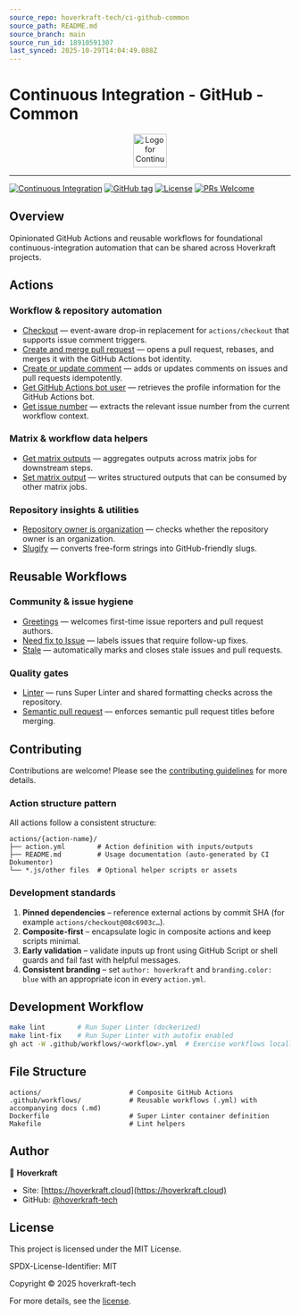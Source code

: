 ```yaml
---
source_repo: hoverkraft-tech/ci-github-common
source_path: README.md
source_branch: main
source_run_id: 18910591307
last_synced: 2025-10-29T14:04:49.088Z
---
```


# Continuous Integration - GitHub - Common

<div align="center">
 <img src=".github/logo.svg" width="60px" align="center" alt="Logo for Continuous Integration - GitHub - Common" />
</div>

---

[![Continuous Integration](https://github.com/hoverkraft-tech/ci-github-common/actions/workflows/__main-ci.yml/badge.svg)](https://github.com/hoverkraft-tech/ci-github-common/actions/workflows/__main-ci.yml)
[![GitHub tag](https://img.shields.io/github/tag/hoverkraft-tech/ci-github-common?include_prereleases=&sort=semver&color=blue)](https://github.com/hoverkraft-tech/ci-github-common/releases/)
[![License](https://img.shields.io/badge/License-MIT-blue)](#license)
[![PRs Welcome](https://img.shields.io/badge/PRs-welcome-brightgreen.svg)](CONTRIBUTING.md)

## Overview

Opinionated GitHub Actions and reusable workflows for foundational continuous-integration automation that can be shared across Hoverkraft projects.

## Actions

### Workflow & repository automation

- [Checkout](actions/checkout/README.md) — event-aware drop-in replacement for `actions/checkout` that supports issue comment triggers.
- [Create and merge pull request](actions/create-and-merge-pull-request/README.md) — opens a pull request, rebases, and merges it with the GitHub Actions bot identity.
- [Create or update comment](actions/create-or-update-comment/README.md) — adds or updates comments on issues and pull requests idempotently.
- [Get GitHub Actions bot user](actions/get-github-actions-bot-user/README.md) — retrieves the profile information for the GitHub Actions bot.
- [Get issue number](actions/get-issue-number/README.md) — extracts the relevant issue number from the current workflow context.

### Matrix & workflow data helpers

- [Get matrix outputs](actions/get-matrix-outputs/README.md) — aggregates outputs across matrix jobs for downstream steps.
- [Set matrix output](actions/set-matrix-output/README.md) — writes structured outputs that can be consumed by other matrix jobs.

### Repository insights & utilities

- [Repository owner is organization](actions/repository-owner-is-organization/README.md) — checks whether the repository owner is an organization.
- [Slugify](actions/slugify/README.md) — converts free-form strings into GitHub-friendly slugs.

## Reusable Workflows

### Community & issue hygiene

- [Greetings](.github/workflows/greetings.md) — welcomes first-time issue reporters and pull request authors.
- [Need fix to Issue](.github/workflows/need-fix-to-issue.md) — labels issues that require follow-up fixes.
- [Stale](.github/workflows/stale.md) — automatically marks and closes stale issues and pull requests.

### Quality gates

- [Linter](.github/workflows/linter.md) — runs Super Linter and shared formatting checks across the repository.
- [Semantic pull request](.github/workflows/semantic-pull-request.md) — enforces semantic pull request titles before merging.

## Contributing

Contributions are welcome! Please see the [contributing guidelines](https://github.com/hoverkraft-tech/ci-github-publish/blob/main/CONTRIBUTING.md) for more details.

### Action structure pattern

All actions follow a consistent structure:

```text
actions/{action-name}/
├── action.yml        # Action definition with inputs/outputs
├── README.md         # Usage documentation (auto-generated by CI Dokumentor)
└── *.js/other files  # Optional helper scripts or assets
```

### Development standards

1. **Pinned dependencies** – reference external actions by commit SHA (for example `actions/checkout@08c6903c…`).
2. **Composite-first** – encapsulate logic in composite actions and keep scripts minimal.
3. **Early validation** – validate inputs up front using GitHub Script or shell guards and fail fast with helpful messages.
4. **Consistent branding** – set `author: hoverkraft` and `branding.color: blue` with an appropriate icon in every `action.yml`.

## Development Workflow

```bash
make lint        # Run Super Linter (dockerized)
make lint-fix    # Run Super Linter with autofix enabled
gh act -W .github/workflows/<workflow>.yml  # Exercise workflows locally when needed
```

## File Structure

```text
actions/                      # Composite GitHub Actions
.github/workflows/            # Reusable workflows (.yml) with accompanying docs (.md)
Dockerfile                    # Super Linter container definition
Makefile                      # Lint helpers
```

## Author

🏢 **Hoverkraft**

- Site: [https://hoverkraft.cloud](https://hoverkraft.cloud)
- GitHub: [@hoverkraft-tech](https://github.com/hoverkraft-tech)

## License

This project is licensed under the MIT License.

SPDX-License-Identifier: MIT

Copyright © 2025 hoverkraft-tech

For more details, see the [license](http://choosealicense.com/licenses/mit/).
